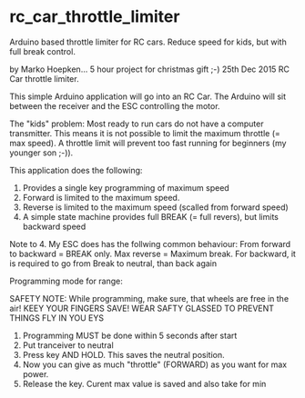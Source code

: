 # rc_car_throttle_limiter
Arduino based throttle limiter for RC cars. Reduce speed for kids, but with full break control.

by Marko Hoepken... 5 hour project for christmas gift ;-)
25th Dec 2015
RC Car throttle limiter.

This simple Arduino application will go into an RC Car.
The Arduino will sit between the receiver and the ESC controlling the motor.

The "kids" problem: Most ready to run cars do not have a computer transmitter.
This means it is not possible to limit the maximum throttle (= max speed).
A throttle limit will prevent too fast running for beginners (my younger son ;-)).

This application does the following:

1. Provides a single key programming of maximum speed
2. Forward is limited to the maximum speed.
3. Reverse is limited to the maximum speed (scalled from forward speed)
4. A simple state machine provides full BREAK (= full revers), but limits backward speed

Note to 4.
My ESC does has the follwing common behaviour:
From forward to backward = BREAK only. Max reverse = Maximum break.
For backward, it is required to go from Break to neutral, than back again

Programming mode for range:

SAFETY NOTE: While programming, make sure, that wheels are free in the air!
KEEY YOUR FINGERS SAVE!
WEAR SAFTY GLASSED TO PREVENT THINGS FLY IN YOU EYS

1. Programming MUST be done within 5 seconds after start
2. Put tranceiver to neutral
3. Press key AND HOLD. This saves the neutral position.
4. Now you can give as much "throttle" (FORWARD) as you want for max power.
5. Release the key. Curent max value is saved and also take for min

